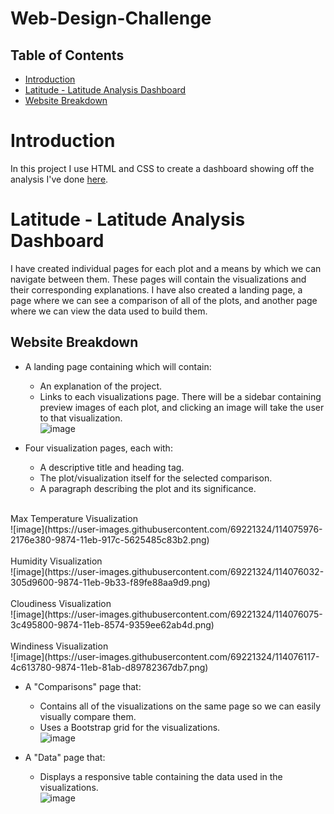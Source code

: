 # Web-Design-Challenge

## Table of Contents
  * [Introduction](#introduction)
  * [Latitude - Latitude Analysis Dashboard](#lat)
  * [Website Breakdown](#breakdown)
    

# <a name="introduction">Introduction</a>
In this project I use HTML and CSS to create a dashboard showing off the analysis I've done <a href="https://github.com/saif-gorges/Python-APIs-Challenge">here</a>.

# <a name="lat">Latitude - Latitude Analysis Dashboard</a>
I have created individual pages for each plot and a means by which we can navigate between them. These pages will contain the visualizations and their corresponding explanations. 
I have also created a landing page, a page where we can see a comparison of all of the plots, and another page where we can view the data used to build them.


## <a name="breakdown">Website Breakdown</a>
- A landing page containing which will contain:
  - An explanation of the project.
  - Links to each visualizations page. There will be a sidebar containing preview images of each plot, and clicking an image will take the user to that visualization.
<br>![image](https://user-images.githubusercontent.com/69221324/114075516-9dbcf700-9873-11eb-9e61-aeb1ce576162.png)


- Four visualization pages, each with:
  - A descriptive title and heading tag.
  - The plot/visualization itself for the selected comparison.
  - A paragraph describing the plot and its significance.
<br>
Max Temperature Visualization
<br>![image](https://user-images.githubusercontent.com/69221324/114075976-2176e380-9874-11eb-917c-5625485c83b2.png)
<br><br>
Humidity Visualization
<br>![image](https://user-images.githubusercontent.com/69221324/114076032-305d9600-9874-11eb-9b33-f89fe88aa9d9.png)
<br><br>
Cloudiness Visualization
<br>![image](https://user-images.githubusercontent.com/69221324/114076075-3c495800-9874-11eb-8574-9359ee62ab4d.png)
<br><br>
Windiness Visualization
<br>![image](https://user-images.githubusercontent.com/69221324/114076117-4c613780-9874-11eb-81ab-d89782367db7.png)



- A "Comparisons" page that:
  - Contains all of the visualizations on the same page so we can easily visually compare them.
  - Uses a Bootstrap grid for the visualizations.
<br>![image](https://user-images.githubusercontent.com/69221324/114075834-fdb39d80-9873-11eb-8df5-5c0a40831488.png)


- A "Data" page that:
  - Displays a responsive table containing the data used in the visualizations.
 <br>![image](https://user-images.githubusercontent.com/69221324/114076179-600c9e00-9874-11eb-9abe-a7774f656841.png)

